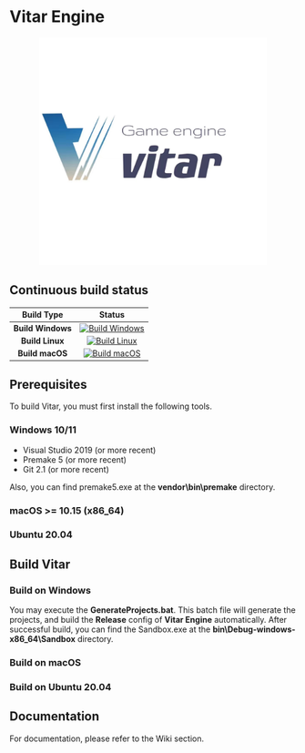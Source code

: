 # Vitar Engine

<p align="center">
  <a href="https://github.com/zong4/VitarEngine">
    <img src="Vitar/VitarEngineIcon.jpg" width="400" alt="Vitar Engine logo">
  </a>
</p>

## Continuous build status

|    Build Type     |                                                                                      Status                                                                                      |
| :---------------: | :------------------------------------------------------------------------------------------------------------------------------------------------------------------------------: |
| **Build Windows** | [![Build Windows](https://github.com/BoomingTech/Piccolo/actions/workflows/build_windows.yml/badge.svg)](https://github.com/zong4/VitarEngine/actions) |
|  **Build Linux**  |    [![Build Linux](https://github.com/BoomingTech/Piccolo/actions/workflows/build_linux.yml/badge.svg)]()    |
|  **Build macOS**  |    [![Build macOS](https://github.com/BoomingTech/Piccolo/actions/workflows/build_macos.yml/badge.svg)]()    |

## Prerequisites

To build Vitar, you must first install the following tools.

### Windows 10/11

- Visual Studio 2019 (or more recent)
- Premake 5 (or more recent)
- Git 2.1 (or more recent)

Also, you can find premake5.exe at the **vendor\bin\premake** directory.

### macOS >= 10.15 (x86_64)

### Ubuntu 20.04

## Build Vitar

### Build on Windows

You may execute the **GenerateProjects.bat**. This batch file will generate the projects, and build the **Release** config of **Vitar Engine** automatically. After successful build, you can find the Sandbox.exe at the **bin\Debug-windows-x86_64\Sandbox** directory.

### Build on macOS

### Build on Ubuntu 20.04

## Documentation

For documentation, please refer to the Wiki section.
